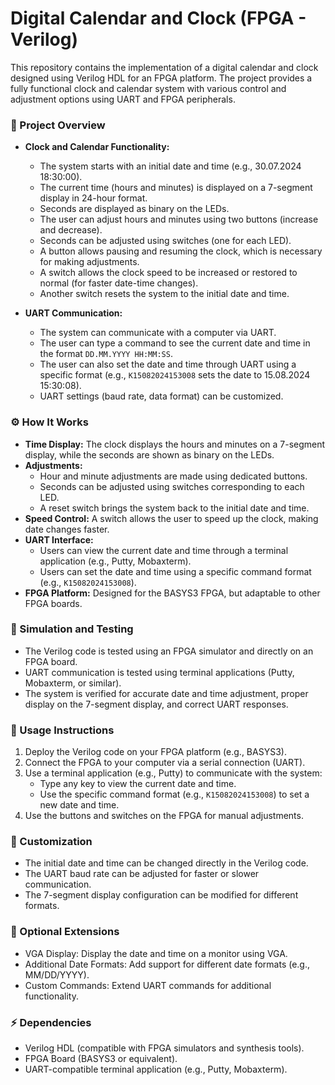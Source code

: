 # Digital Calendar and Clock (FPGA - Verilog)

This repository contains the implementation of a digital calendar and clock designed using Verilog HDL for an FPGA platform. The project provides a fully functional clock and calendar system with various control and adjustment options using UART and FPGA peripherals.

### 🚀 Project Overview
- **Clock and Calendar Functionality:**
  - The system starts with an initial date and time (e.g., 30.07.2024 18:30:00).
  - The current time (hours and minutes) is displayed on a 7-segment display in 24-hour format.
  - Seconds are displayed as binary on the LEDs.
  - The user can adjust hours and minutes using two buttons (increase and decrease).
  - Seconds can be adjusted using switches (one for each LED).
  - A button allows pausing and resuming the clock, which is necessary for making adjustments.
  - A switch allows the clock speed to be increased or restored to normal (for faster date-time changes).
  - Another switch resets the system to the initial date and time.

- **UART Communication:**
  - The system can communicate with a computer via UART.
  - The user can type a command to see the current date and time in the format `DD.MM.YYYY HH:MM:SS`.
  - The user can also set the date and time through UART using a specific format (e.g., `K15082024153008` sets the date to 15.08.2024 15:30:08).
  - UART settings (baud rate, data format) can be customized.

### ⚙️ How It Works
- **Time Display:** The clock displays the hours and minutes on a 7-segment display, while the seconds are shown as binary on the LEDs.
- **Adjustments:**
  - Hour and minute adjustments are made using dedicated buttons.
  - Seconds can be adjusted using switches corresponding to each LED.
  - A reset switch brings the system back to the initial date and time.
- **Speed Control:** A switch allows the user to speed up the clock, making date changes faster.
- **UART Interface:**
  - Users can view the current date and time through a terminal application (e.g., Putty, Mobaxterm).
  - Users can set the date and time using a specific command format (e.g., `K15082024153008`).
- **FPGA Platform:** Designed for the BASYS3 FPGA, but adaptable to other FPGA boards.

### 🚦 Simulation and Testing
- The Verilog code is tested using an FPGA simulator and directly on an FPGA board.
- UART communication is tested using terminal applications (Putty, Mobaxterm, or similar).
- The system is verified for accurate date and time adjustment, proper display on the 7-segment display, and correct UART responses.

### 📝 Usage Instructions
1. Deploy the Verilog code on your FPGA platform (e.g., BASYS3).
2. Connect the FPGA to your computer via a serial connection (UART).
3. Use a terminal application (e.g., Putty) to communicate with the system:
   - Type any key to view the current date and time.
   - Use the specific command format (e.g., `K15082024153008`) to set a new date and time.
4. Use the buttons and switches on the FPGA for manual adjustments.

### 📌 Customization
- The initial date and time can be changed directly in the Verilog code.
- The UART baud rate can be adjusted for faster or slower communication.
- The 7-segment display configuration can be modified for different formats.

### 🚀 Optional Extensions
- VGA Display: Display the date and time on a monitor using VGA.
- Additional Date Formats: Add support for different date formats (e.g., MM/DD/YYYY).
- Custom Commands: Extend UART commands for additional functionality.

### ⚡ Dependencies
- Verilog HDL (compatible with FPGA simulators and synthesis tools).
- FPGA Board (BASYS3 or equivalent).
- UART-compatible terminal application (e.g., Putty, Mobaxterm).

